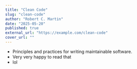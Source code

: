 ```yaml
---
title: "Clean Code"
slug: "clean-code"
author: "Robert C. Martin"
date: "2025-05-20"
published: true
external_url: "https://example.com/clean-code"
cover_url: ""
---
```


- Principles and practices for writing maintainable software.
- Very very happy to read that
- lol
